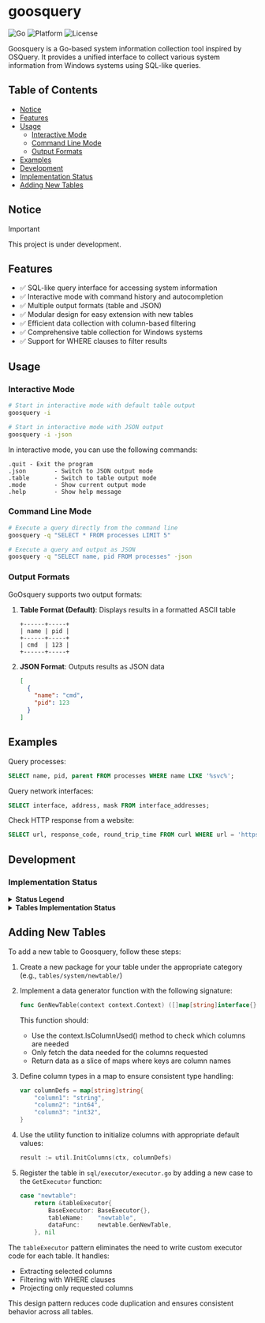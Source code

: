 # <span style="font-weight: bold">goosquery </span>
![Go](https://img.shields.io/badge/made%20with-Go-00ADD8)
![Platform](https://img.shields.io/badge/platform-windows-0078D6)
![License](https://img.shields.io/badge/license-MIT-yellow)
</div>

Goosquery is a Go-based system information collection tool inspired by OSQuery. It provides a unified interface to collect various system information from Windows systems using SQL-like queries.

## Table of Contents

- [Notice](#notice)
- [Features](#features)
- [Usage](#usage)
  - [Interactive Mode](#interactive-mode)
  - [Command Line Mode](#command-line-mode)
  - [Output Formats](#output-formats)
- [Examples](#examples)
- [Development](#development)
- [Implementation Status](#implementation-status)
- [Adding New Tables](#adding-new-tables)

## Notice

> [!IMPORTANT]  
> This project is under development.

## Features

- ✅ SQL-like query interface for accessing system information
- ✅ Interactive mode with command history and autocompletion
- ✅ Multiple output formats (table and JSON)
- ✅ Modular design for easy extension with new tables
- ✅ Efficient data collection with column-based filtering
- ✅ Comprehensive table collection for Windows systems
- ✅ Support for WHERE clauses to filter results

## Usage

### Interactive Mode

```bash
# Start in interactive mode with default table output
goosquery -i

# Start in interactive mode with JSON output
goosquery -i -json
```

In interactive mode, you can use the following commands:

```
.quit - Exit the program
.json        - Switch to JSON output mode
.table       - Switch to table output mode  
.mode        - Show current output mode
.help        - Show help message
```

### Command Line Mode

```bash
# Execute a query directly from the command line
goosquery -q "SELECT * FROM processes LIMIT 5"

# Execute a query and output as JSON
goosquery -q "SELECT name, pid FROM processes" -json
```

### Output Formats

GoOsquery supports two output formats:

1. **Table Format (Default)**: Displays results in a formatted ASCII table
   ```
   +------+-----+
   | name | pid |
   +------+-----+
   | cmd  | 123 |
   +------+-----+
   ```

2. **JSON Format**: Outputs results as JSON data
   ```json
   [
     {
       "name": "cmd",
       "pid": 123
     }
   ]
   ```

## Examples

Query processes:
```sql
SELECT name, pid, parent FROM processes WHERE name LIKE '%svc%';
```

Query network interfaces:
```sql
SELECT interface, address, mask FROM interface_addresses;
```

Check HTTP response from a website:
```sql
SELECT url, response_code, round_trip_time FROM curl WHERE url = 'https://example.com';
```

## Development

### Implementation Status

<details>
<summary><strong>Status Legend</strong></summary>

| Status | Icon | Description |
|--------|------|-------------|
| Not Started | ⏳ | Work has not begun on this table yet. |
| In Progress | 🛠️ | Actively being developed. |
| Completed | ✅ | Fully implemented and tested. |
| Testing | 🧪 | Development is done, but under testing for bugs or issues. |
| Blocked | ⛔ | Development is paused due to dependencies, blockers, or technical issues. |
| Planned | 🗓️ | Table is planned for future implementation but hasn't started yet. |
| Deprecated | 🗑️ | This table is no longer relevant or supported in this implementation. |
</details>

<details>
<summary><strong>Tables Implementation Status</strong></summary>

| Table Name                       | Status  |
|----------------------------------|---------|
| appcompat_shims                  | 🧪      |
| arp_cache                        | 🧪      |
| authenticode                     | ✅      |
| autoexec                         | ⏳      |
| azure_instance_metadata          | ⏳      |
| azure_instance_tags              | ⏳      |
| background_activities_moderator  | 🧪      |
| battery                          | ⛔      |
| bitlocker_info                   | ✅      |
| carbon_black_info                | ⏳      |
| carves                           | ⏳      |
| certificates                     | 🛠️      |
| chassis_info                     | ✅      |
| chocolatey_packages              | ✅      |
| chrome_extension_content_scripts | ⏳      |
| chrome_extensions                | ⏳      |
| connectivity                     | ✅      |
| cpu_info                         | ✅      |
| cpuid                            | ⏳      |
| curl                             | ✅      |
| curl_certificate                 | ⏳      |
| default_environment              | ✅      |
| deviceguard_status               | ✅      |
| disk_info                        | ✅      |
| dns_cache                        | ✅      |
| drivers                          | ✅      |
| ec2_instance_metadata            | ⏳      |
| ec2_instance_tags                | ⏳      |
| etc_hosts                        | ✅      |
| etc_protocols                    | ✅      |
| etc_services                     | ✅      |
| file                             | ✅      |
| firefox_addons                   | ⏳      |
| groups                           | ✅      |
| hash                             | ✅      |
| ie_extensions                    | ⏳      |
| intel_me_info                    | ⏳      |
| interface_addresses              | ✅      |
| interface_details                | ✅      |
| kernel_info                      | ✅      |
| kva_speculative_info             | ✅      |
| listening_ports                  | ✅      |
| logged_in_users                  | ✅      |
| logical_drives                   | ✅      |
| logon_sessions                   | ✅      |
| memory_devices                   | ✅      |
| npm_packages                     | ⏳      |
| ntdomains                        | ✅      |
| ntfs_acl_permissions             | ⏳      |
| ntfs_journal_events              | ⏳      |
| office_mru                       | ⏳      |
| os_version                       | ✅      |
| osquery_events                   | 🗑️      |
| osquery_extensions               | 🗑️      |
| osquery_flags                    | 🗑️      |
| osquery_info                     | 🗑️      |
| osquery_packs                    | 🗑️      |
| osquery_registry                 | 🗑️      |
| osquery_schedule                 | 🗑️      |
| patches                          | ✅      |
| physical_disk_performance        | ⏳      |
| pipes                            | 🧪      |
| platform_info                    | ✅      |
| powershell_events                | ⏳      |
| prefetch                         | ⏳      |
| process_etw_events               | ⏳      |
| process_memory_map               | ✅      |
| process_open_sockets             | ✅      |
| processes                        | 🧪      |
| programs                         | 🧪      |
| python_packages                  | 🧪      |
| registry                         | 🧪      |
| routes                           | 🧪      |
| scheduled_tasks                  | 🧪      |
| secureboot                       | ⏳      |
| security_profile_info            | 🛠️      |
| services                         | ✅      |
| shared_resources                 | ✅      |
| shellbags                        | ⏳      |
| shimcache                        | ⏳      |
| ssh_configs                      | ⏳      |
| startup_items                    | 🛠️      |
| system_info                      | 🧪      |
| time                             | ✅      |
| tpm_info                         | ⏳      |
| uptime                           | ✅      |
| user_groups                      | 🧪      |
| user_ssh_keys                    | ⏳      |
| userassist                       | ⏳      |
| users                            | ✅      |
| video_info                       | ⏳      |
| vscode_extensions                | ⏳      |
| winbaseobj                       | 🧪      |
| windows_crashes                  | ⏳      |
| windows_eventlog                 | ⏳      |
| windows_events                   | ⏳      |
| windows_firewall_rules           | 🧪      |
| windows_optional_features        | ✅      |
| windows_search                   | ⛔      |
| windows_security_center          | 🧪      |
| windows_security_products        | 🛠️      |
| windows_update_history           | 🛠️      |
| wmi_bios_info                    | ⏳      |
| wmi_cli_event_consumers          | ⏳      |
| wmi_event_filters                | ⏳      |
| wmi_filter_consumer_binding      | ⏳      |
| wmi_script_event_consumers       | ⏳      |
| yara                             | ⛔      |
| yara_events                      | ⛔      |
| ycloud_instance_metadata         | ⛔      |
</details>

## Adding New Tables

To add a new table to Goosquery, follow these steps:

1. Create a new package for your table under the appropriate category (e.g., `tables/system/newtable/`)

2. Implement a data generator function with the following signature:
   ```go
   func GenNewTable(context context.Context) ([]map[string]interface{}, error)
   ```
   
   This function should:
   - Use the context.IsColumnUsed() method to check which columns are needed
   - Only fetch the data needed for the columns requested
   - Return data as a slice of maps where keys are column names

3. Define column types in a map to ensure consistent type handling:
   ```go
   var columnDefs = map[string]string{
       "column1": "string",
       "column2": "int64",
       "column3": "int32",
   }
   ```

4. Use the utility function to initialize columns with appropriate default values:
   ```go
   result := util.InitColumns(ctx, columnDefs)
   ```

5. Register the table in `sql/executor/executor.go` by adding a new case to the `GetExecutor` function:
   ```go
   case "newtable":
       return &tableExecutor{
           BaseExecutor: BaseExecutor{},
           tableName:    "newtable",
           dataFunc:     newtable.GenNewTable,
       }, nil
   ```

The `tableExecutor` pattern eliminates the need to write custom executor code for each table. It handles:
- Extracting selected columns 
- Filtering with WHERE clauses
- Projecting only requested columns

This design pattern reduces code duplication and ensures consistent behavior across all tables.
